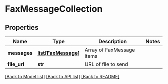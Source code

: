 # FaxMessageCollection

## Properties
Name | Type | Description | Notes
------------ | ------------- | ------------- | -------------
**messages** | [**list[FaxMessage]**](FaxMessage.md) | Array of FaxMessage items | 
**file_url** | **str** | URL of file to send | 

[[Back to Model list]](../README.md#documentation-for-models) [[Back to API list]](../README.md#documentation-for-api-endpoints) [[Back to README]](../README.md)


